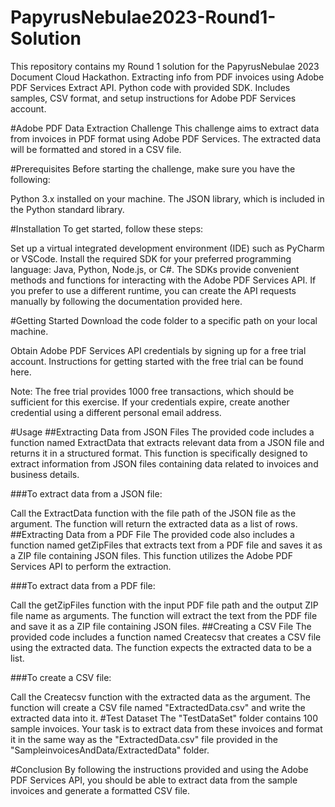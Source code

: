 # PapyrusNebulae2023-Round1-Solution
This repository contains my Round 1 solution for the PapyrusNebulae 2023 Document Cloud Hackathon. Extracting info from PDF invoices using Adobe PDF Services Extract API. Python code with provided SDK. Includes samples, CSV format, and setup instructions for Adobe PDF Services account.

#Adobe PDF Data Extraction Challenge
This challenge aims to extract data from invoices in PDF format using Adobe PDF Services. The extracted data will be formatted and stored in a CSV file.

#Prerequisites
Before starting the challenge, make sure you have the following:

Python 3.x installed on your machine.
The JSON library, which is included in the Python standard library.

#Installation
To get started, follow these steps:

Set up a virtual integrated development environment (IDE) such as PyCharm or VSCode.
Install the required SDK for your preferred programming language: Java, Python, Node.js, or C#. The SDKs provide convenient methods and functions for interacting with the Adobe PDF Services API. If you prefer to use a different runtime, you can create the API requests manually by following the documentation provided here.

#Getting Started
Download the code folder to a specific path on your local machine.

Obtain Adobe PDF Services API credentials by signing up for a free trial account. Instructions for getting started with the free trial can be found here.

Note: The free trial provides 1000 free transactions, which should be sufficient for this exercise. If your credentials expire, create another credential using a different personal email address.

#Usage
##Extracting Data from JSON Files
The provided code includes a function named ExtractData that extracts relevant data from a JSON file and returns it in a structured format. This function is specifically designed to extract information from JSON files containing data related to invoices and business details.

###To extract data from a JSON file:

Call the ExtractData function with the file path of the JSON file as the argument.
The function will return the extracted data as a list of rows.
##Extracting Data from a PDF File
The provided code also includes a function named getZipFiles that extracts text from a PDF file and saves it as a ZIP file containing JSON files. This function utilizes the Adobe PDF Services API to perform the extraction.

###To extract data from a PDF file:

Call the getZipFiles function with the input PDF file path and the output ZIP file name as arguments.
The function will extract the text from the PDF file and save it as a ZIP file containing JSON files.
##Creating a CSV File
The provided code includes a function named Createcsv that creates a CSV file using the extracted data. The function expects the extracted data to be a list.

###To create a CSV file:

Call the Createcsv function with the extracted data as the argument.
The function will create a CSV file named "ExtractedData.csv" and write the extracted data into it.
#Test Dataset
The "TestDataSet" folder contains 100 sample invoices. Your task is to extract data from these invoices and format it in the same way as the "ExtractedData.csv" file provided in the "SampleinvoicesAndData/ExtractedData" folder.

#Conclusion
By following the instructions provided and using the Adobe PDF Services API, you should be able to extract data from the sample invoices and generate a formatted CSV file.

